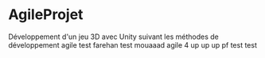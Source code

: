 # AgileProjet
Développement d'un jeu 3D avec Unity suivant les méthodes de développement agile
test farehan
test mouaaad agile 4
up up up pf test test

